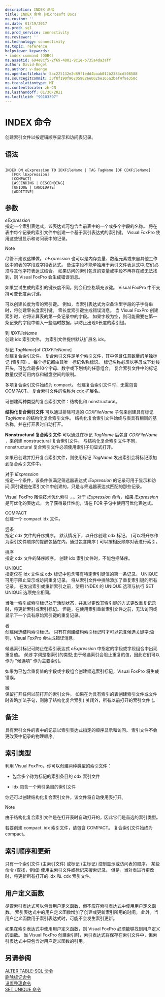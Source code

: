 ```yaml
---
description: INDEX 命令
title: INDEX 命令 |Microsoft Docs
ms.custom: ''
ms.date: 01/19/2017
ms.prod: sql
ms.prod_service: connectivity
ms.reviewer: ''
ms.technology: connectivity
ms.topic: reference
helpviewer_keywords:
- index command [ODBC]
ms.assetid: 694e8cf5-2f69-4001-9c1e-b735a4da3aff
author: David-Engel
ms.author: v-daenge
ms.openlocfilehash: 5ac225132e2d89f1edd4baab012b2383cd508588
ms.sourcegitcommit: 33f0f190f962059826e002be165a2bef4f9e350c
ms.translationtype: MT
ms.contentlocale: zh-CN
ms.lasthandoff: 01/30/2021
ms.locfileid: "99183397"
---
```

# <a name="index-command"></a>INDEX 命令
创建索引文件以按逻辑顺序显示和访问表记录。  
  
## <a name="syntax"></a>语法  
  
```  
  
INDEX ON eExpression TO IDXFileName | TAG TagName [OF CDXFileName]  
   [FOR lExpression]  
   [COMPACT]  
   [ASCENDING | DESCENDING]  
   [UNIQUE | CANDIDATE]  
   [ADDITIVE]  
```  
  
## <a name="arguments"></a>参数  
 *eExpression*  
 指定一个索引表达式，该表达式可包含当前表中的一个或多个字段的名称。 将在表中每个记录的索引文件中创建一个基于索引表达式的索引键。 Visual FoxPro 使用这些键显示和访问表中的记录。  
  
> [!NOTE]  
>  尽管不建议这样做， *eExpression* 也可以是内存变量、数组元素或来自其他工作区中的表的字段或字段表达式。 备注字段不能单独用于索引文件表达式中;它们必须与其他字符表达式结合。 如果访问的索引包含的变量或字段不再存在或无法找到，则 Visual FoxPro 会生成错误消息。  
  
 如果尝试生成的索引的键长度不同，则会用空格填充该键。 Visual FoxPro 中不支持可变长度索引键。  
  
 可以创建长度为零的索引键。 例如，当索引表达式为空备注型字段的子字符串时，将创建零长度索引键。 零长度索引键生成错误消息。 当 Visual FoxPro 创建索引时，它将计算表的第一条记录中的字段。 如果字段为空，则可能需要在第一条记录的字段中输入一些临时数据，以防止出现0长度的索引键。  
  
 到 *IDXFileName*  
 创建 idx 索引文件。 为索引文件提供默认扩展名 idx。  
  
 标记 *TagName*[of *CDXFileName*]  
 创建复合索引文件。 复合索引文件是单个索引文件，其中包含任意数量的单独标记 (索引项) 。 每个标记都由其唯一标记名称标识。 标记名称必须以字母或下划线开头，可包含最多10个字母、数字或下划线的任意组合。 复合索引文件中的标记数量仅受可用内存和磁盘空间的限制。  
  
 多项复合索引文件始终为 compact。 创建复合索引文件时，无需包含 COMPACT。 复合索引文件的名称为 cdx 扩展名。  
  
 可创建两种类型的复合索引文件：结构化和 nonstructural。  
  
 **结构化复合索引文件** 可以通过排除可选的 *CDXFileName* 子句来创建具有标记 *TagName* 的结构化复合索引文件。 结构化复合索引文件始终与表具有相同的基名称，并在打开表时自动打开。  
  
 **Nonstructural 复合索引文件** 可以通过在标记 *TagName* 后包含 *CDXFileName* ，来创建 nonstructural 复合索引文件。 与结构化复合索引文件不同，nonstructural 复合索引文件必须使用索引子句显式打开。  
  
 如果已创建并打开复合索引文件，则使用标记 *TagName* 发出索引会将标记添加到复合索引文件中。  
  
 对于 *lExpression*  
 指定一个条件，该条件仅满足筛选器表达式 *lExpression* 的记录可用于显示和访问;索引键是在索引文件中创建的，只是与筛选器表达式匹配的那些记录。  
  
 Visual FoxPro 雕像技术优化索引 .。。对于 *lExpression* 命令，如果 *lExpression* 是可优化的表达式。 为了获得最佳性能，请在 FOR 子句中使用可优化表达式。  
  
 COMPACT  
 创建一个 compact idx 文件。  
  
 竖条  
 指定 cdx 文件的升序排序。 默认情况下，以升序创建 cdx 标记。  (可以将升序作为索引文件顺序的提醒包括在内。通过包含降序 ) 可以按相反顺序对表进行索引。  
  
 排序  
 指定 cdx 文件的降序顺序。 创建 idx 索引文件时，不能包括降序。  
  
 UNIQUE  
 指定仅在 idx 文件或 cdx 标记中包含带有特定索引键值的第一条记录。 UNIQUE 可用于阻止显示或访问重复记录。 将从索引文件中排除添加了重复索引键的所有记录。 在发出索引或重新索引之前，使用 INDEX 的 UNIQUE 选项与执行 SET UNIQUE 选项完全相同。  
  
 当唯一索引或索引标记处于活动状态，并且以更改其索引键的方式更改重复记录时，将更新索引或索引标记。 但是，在使用索引重新索引文件之前，无法访问或显示下一个具有原始索引键的重复记录。  
  
 者  
 创建候选结构索引标记。 只有在创建结构索引标记时才可以包含候选关键字;否则，Visual FoxPro 会生成错误消息。  
  
 候选索引标记可防止在索引表达式 *eExpression* 中指定的字段或字段组合中出现重复值。 *候选* 字词是指索引的类型;由于候选索引会阻止重复的值，因此它们可以作为 "候选项" 作为主要索引。  
  
 如果为已包含重复值的字段或字段组合创建候选索引标记，Visual FoxPro 将生成错误。  
  
 微  
 保留打开任何以前打开的索引文件。 如果在为具有索引的表创建索引文件或文件时省略加法子句，则除了结构化复合索引) 关闭外，所有以前打开的索引文件 (。  
  
## <a name="remarks"></a>备注  
 具有索引文件的表中的记录以索引表达式指定的顺序显示和访问。 索引文件不会更改表中记录的物理顺序。  
  
## <a name="index-types"></a>索引类型  
 利用 Visual FoxPro，你可以创建两种类型的索引文件：  
  
-   包含多个称为标记的索引条目的 cdx 索引文件  
  
-   idx 包含一个索引条目的索引文件  
  
 你还可以创建结构化复合索引文件，该文件将自动使用表打开。  
  
> [!NOTE]  
>  由于结构化复合索引文件是在打开表时自动打开的，因此它们是首选的索引类型。  
  
 若要创建 compact. idx 索引文件，请包含 COMPACT。 复合索引文件始终为 compact。  
  
## <a name="index-order-and-updating"></a>索引顺序和更新  
 只有一个索引文件 (主索引文件) 或标记 (主标记) 控制显示或访问表的顺序。 某些命令 (查找，例如) 使用主索引文件或标记来搜索记录。 但是，当对表进行更改时，将更新所有打开的 idx 和. cdx 索引文件。  
  
## <a name="user-defined-functions"></a>用户定义函数  
 尽管索引表达式可以包含用户定义函数，但不应在索引表达式中使用用户定义函数。 索引表达式中的用户定义函数增加了创建或更新索引所用的时间。 此外，当用户定义函数用于索引表达式时，可能不会发生索引更新。  
  
 如果在索引表达式中使用用户定义函数，则 Visual FoxPro 必须能够找到用户定义的函数。 当 Visual FoxPro 创建索引时，索引表达式将保存在索引文件中，但索引表达式中只包含对用户定义函数的引用。  
  
## <a name="see-also"></a>另请参阅  
 [ALTER TABLE-SQL 命令](../../odbc/microsoft/alter-table-sql-command.md)   
 [删除标记命令](../../odbc/microsoft/delete-tag-command.md)   
 [设置整理命令](../../odbc/microsoft/set-collate-command.md)   
 [SET UNIQUE 命令](../../odbc/microsoft/set-unique-command.md)
